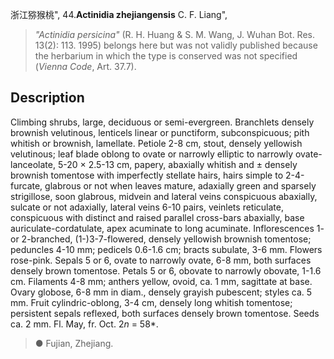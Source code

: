 浙江猕猴桃",
44.**Actinidia zhejiangensis** C. F. Liang",

> *\"Actinidia persicina\"* (R. H. Huang &amp; S. M. Wang, J. Wuhan Bot. Res. 13(2): 113. 1995) belongs here but was not validly published because the herbarium in which the type is conserved was not specified (*Vienna Code*, Art. 37.7).

## Description
Climbing shrubs, large, deciduous or semi-evergreen. Branchlets densely brownish velutinous, lenticels linear or punctiform, subconspicuous; pith whitish or brownish, lamellate. Petiole 2-8 cm, stout, densely yellowish velutinous; leaf blade oblong to ovate or narrowly elliptic to narrowly ovate-lanceolate, 5-20 × 2.5-13 cm, papery, abaxially whitish and ± densely brownish tomentose with imperfectly stellate hairs, hairs simple to 2-4-furcate, glabrous or not when leaves mature, adaxially green and sparsely strigillose, soon glabrous, midvein and lateral veins conspicuous abaxially, sulcate or not adaxially, lateral veins 6-10 pairs, veinlets reticulate, conspicuous with distinct and raised parallel cross-bars abaxially, base auriculate-cordatulate, apex acuminate to long acuminate. Inflorescences 1- or 2-branched, (1-)3-7-flowered, densely yellowish brownish tomentose; peduncles 4-10 mm; pedicels 0.6-1.6 cm; bracts subulate, 3-6 mm. Flowers rose-pink. Sepals 5 or 6, ovate to narrowly ovate, 6-8 mm, both surfaces densely brown tomentose. Petals 5 or 6, obovate to narrowly obovate, 1-1.6 cm. Filaments 4-8 mm; anthers yellow, ovoid, ca. 1 mm, sagittate at base. Ovary globose, 6-8 mm in diam., densely grayish pubescent; styles ca. 5 mm. Fruit cylindric-oblong, 3-4 cm, densely long whitish tomentose; persistent sepals reflexed, both surfaces densely brown tomentose. Seeds ca. 2 mm. Fl. May, fr. Oct. 2*n* = 58*.

> ●  Fujian, Zhejiang.
